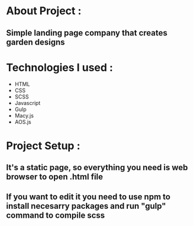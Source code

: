 <h1>About Project :</h1>
<h2>Simple landing page company that creates garden designs</h2>

<h1>Technologies I used :</h1>
<ul>
    <li>HTML</li>
    <li>CSS</li>
    <li>SCSS</li>
    <li>Javascript</li>
    <li>Gulp</li>
    <li>Macy.js</li>
    <li>AOS.js</li>
</ul>

<h1>Project Setup :</h1>
<h2>It's a static page, so everything you need is web browser to open .html file</h2>
<h2>If you want to edit it you need to use npm to install necesarry packages and run "gulp" command to compile scss</h2>
